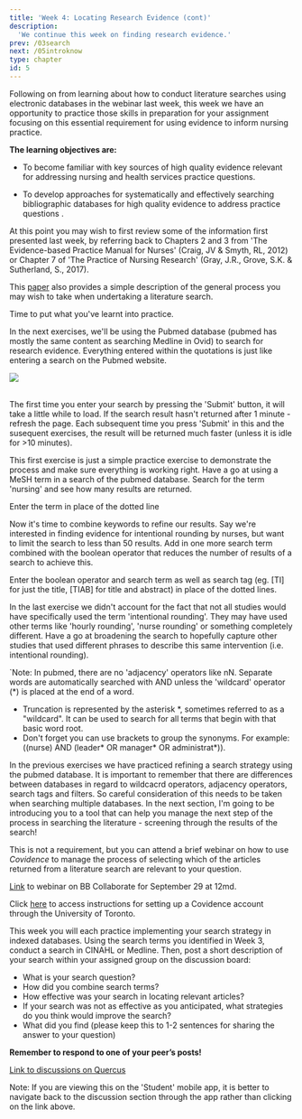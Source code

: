 ```yaml
---
title: 'Week 4: Locating Research Evidence (cont)'
description:
  'We continue this week on finding research evidence.'
prev: /03search
next: /05introknow
type: chapter
id: 5
---
```


<exercise id="1" title="Introduction">

Following on from learning about how to conduct literature searches using electronic databases in the webinar last week, this week we have an opportunity to practice those skills in preparation for your assignment focusing on this essential requirement for using evidence to inform nursing practice. 

**The learning objectives are:**

- To become familiar with key sources of high quality evidence relevant for addressing nursing and health services practice questions.

-  To develop approaches for systematically and effectively searching bibliographic databases for high quality evidence to address practice questions .

</exercise>

<exercise id="2" title="Reading">

At this point you may wish to first review some of the information first presented last week, by referring back to Chapters 2 and 3 from 'The Evidence-based Practice Manual for Nurses' (Craig, JV & Smyth, RL, 2012) or Chapter 7 of 'The Practice of Nursing Research' (Gray, J.R., Grove, S.K. & Sutherland, S., 2017). 

<qu>This <a href="https://www-jstor-org.myaccess.library.utoronto.ca/stable/25684570?seq=1#metadata_info_tab_contents">paper</a> also provides a simple description of the general process you may wish to take when undertaking a literature search.</qu>


</exercise>

<exercise id="3" title="Let's practice">

Time to put what you've learnt into practice.

In the next exercises, we'll be using the Pubmed database (pubmed has mostly the same content as searching Medline in Ovid) to search for research evidence. Everything entered within the quotations is just like entering a search on the Pubmed website.

<img src="/pubmed-nursing.png"/>
<br><br>

<qu>The first time you enter your search by pressing the 'Submit' button, it will take a little while to load. If the search result hasn't returned after 1 minute - refresh the page. Each subsequent time you press 'Submit' in this and the susequent exercises, the result will be returned much faster (unless it is idle for >10 minutes).</qu>

This first exercise is just a simple practice exercise to demonstrate the process and make sure everything is working right. Have a go at using a MeSH term in a search of the pubmed database. Search for the term 'nursing' and see how many results are returned. 
  
<codeblock id="01_03">

Enter the term in place of the dotted line

</codeblock>

</exercise>

<exercise id="4" title="Refining a search">

Now it's time to combine keywords to refine our results. Say we're interested in finding evidence for intentional rounding by nurses, but want to limit the search to less than 50 results. Add in one more search term combined with the boolean operator that reduces the number of results of a search to achieve this.

<codeblock id="01_04">

Enter the boolean operator and search term as well as search tag (eg. [TI] for just the title, [TIAB] for title and abstract) in place of the dotted lines.

</codeblock>

</exercise>

<exercise id="5" title="Synonyms">

In the last exercise we didn't account for the fact that not all studies would have specifically used the term 'intentional rounding'. They may have used other terms like 'hourly rounding', 'nurse rounding' or something completely different. Have a go at broadening the search to hopefully capture other studies that used different phrases to describe this same intervention (i.e. intentional rounding). 

`Note: In pubmed, there are no 'adjacency' operators like nN. Separate words are automatically searched with AND unless the 'wildcard' operator (*) is placed at the end of a word.

<codeblock id="01_05">

- Truncation is represented by the asterisk *, sometimes referred to as a "wildcard". It can be used to search for all terms that begin with that basic word root. 
- Don't forget you can use brackets to group the synonyms. For example: ((nurse) AND (leader* OR manager* OR administrat*)).

</exercise>

<exercise id="6" title="Recap">

In the previous exercises we have practiced refining a search strategy using the pubmed database. It is important to remember that there are differences between databases in regard to wildcacrd operators, adjacency operators, search tags and filters. So careful consideration of this needs to be taken when searching multiple databases. In the next section, I'm going to be introducing you to a tool that can help you manage the next step of the process in searching the literature - screening through the results of the search!

</exercise>

<exercise id="7" title="Using Covidence to manage search results">

This is not a requirement, but you can attend a brief webinar on how to use *Covidence* to manage the process of selecting which of the articles returned from a literature search are relevant to your question.

[Link](https://ca.bbcollab.com/guest/5943f007ca6a4e83a394d01e1205cebf) to webinar on BB Collaborate for September 29 at 12md.

<!--
<iframe src="https://ca-lti.bbcollab.com/recording/9aa4fe76b82b4e5db1eaf865f5b9aa40" width="100%" height="550px" allowfullscreen></iframe> 
-->

<qu>Click <a href="https://onesearch.library.utoronto.ca/linkit/covidence">here</a> to access instructions for setting up a Covidence account through the University of Toronto.</qu>

</exercise>

<exercise id="8" title="Discussion board">

This week you will each practice implementing your search strategy in indexed databases. Using the search terms you identified in Week 3, conduct a search in CINAHL or Medline. Then, post a short description of your search within your assigned group on the discussion board:

- What is your search question?
- How did you combine search terms?
- How effective was your search in locating relevant articles? 
- If your search was not as effective as you anticipated, what strategies do you think would improve the search?
- What did you find (please keep this to 1-2 sentences for sharing the answer to your question)

**Remember to respond to one of your peer’s posts!**

<a target="_parent" href="https://q.utoronto.ca/courses/161379/discussion_topics/">Link to discussions on Quercus</a>

<qu>Note: If you are viewing this on the 'Student' mobile app, it is better to navigate back to the discussion section through the app rather than clicking on the link above.</qu>

</exercise>